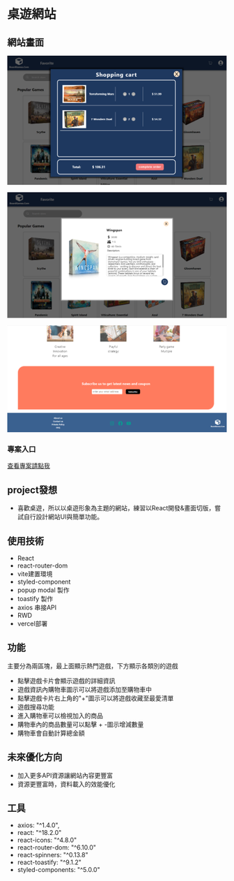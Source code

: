 # 桌遊網站

## 網站畫面


![購物車](https://github.com/Ai-Chen-Hsieh/boardGame/blob/main/src/assets/shoppingCart.png)

![遊戲介紹](https://github.com/Ai-Chen-Hsieh/boardGame/blob/main/src/assets/gameDescription.png)

![遊戲介紹](https://github.com/Ai-Chen-Hsieh/boardGame/blob/main/src/assets/footer.png)

### 專案入口
[查看專案請點我](https://board-game-eight.vercel.app/)

## project發想
- 喜歡桌遊，所以以桌遊形象為主題的網站，練習以React開發&畫面切版，嘗試自行設計網站UI與簡單功能。

## 使用技術
 - React
 - react-router-dom
 - vite建置環境
 - styled-component
 - popup modal 製作
 - toastify 製作
 - axios 串接API
 - RWD
 - vercel部署

## 功能
主要分為兩區塊，最上面顯示熱門遊戲，下方顯示各類別的遊戲
-	點擊遊戲卡片會顯示遊戲的詳細資訊
-	遊戲資訊內購物車圖示可以將遊戲添加至購物車中
-	點擊遊戲卡片右上角的"+"圖示可以將遊戲收藏至最愛清單
-	遊戲搜尋功能
-	進入購物車可以檢視加入的商品
-	購物車內的商品數量可以點擊 + -圖示增減數量
-	購物車會自動計算總金額

## 未來優化方向
- 加入更多API資源讓網站內容更豐富
- 資源更豐富時，資料載入的效能優化


## 工具
 - axios: "^1.4.0",
 - react: "^18.2.0"
 - react-icons: "^4.8.0"
 - react-router-dom: "^6.10.0"
 - react-spinners: "^0.13.8"
 - react-toastify: "^9.1.2"
 - styled-components: "^5.0.0"
